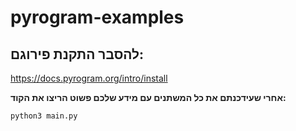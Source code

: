 # pyrogram-examples


## להסבר התקנת פירוגם:
https://docs.pyrogram.org/intro/install

**אחרי שעידכנתם את כל המשתנים עם מידע שלכם פשוט הריצו את הקוד:**
```
python3 main.py
```

